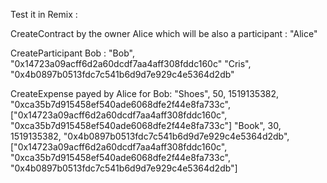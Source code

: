 Test it in Remix :

CreateContract by the owner Alice which will be also a participant :
"Alice"

CreateParticipant Bob :
"Bob", "0x14723a09acff6d2a60dcdf7aa4aff308fddc160c"
"Cris", "0x4b0897b0513fdc7c541b6d9d7e929c4e5364d2db"

CreateExpense payed by Alice for Bob:
"Shoes", 50, 1519135382, "0xca35b7d915458ef540ade6068dfe2f44e8fa733c", ["0x14723a09acff6d2a60dcdf7aa4aff308fddc160c", "0xca35b7d915458ef540ade6068dfe2f44e8fa733c"]
"Book", 30, 1519135382, "0x4b0897b0513fdc7c541b6d9d7e929c4e5364d2db", ["0x14723a09acff6d2a60dcdf7aa4aff308fddc160c", "0xca35b7d915458ef540ade6068dfe2f44e8fa733c", "0x4b0897b0513fdc7c541b6d9d7e929c4e5364d2db"]
